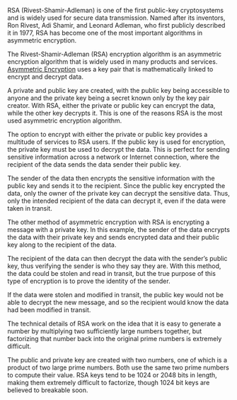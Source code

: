 RSA (Rivest-Shamir-Adleman) is one of the first public-key cryptosystems and is widely used for secure data transmission. Named after its inventors, Ron Rivest, Adi Shamir, and Leonard Adleman, who first publicly described it in 1977, RSA has become one of the most important algorithms in asymmetric encryption.

The Rivest-Shamir-Adleman (RSA) encryption algorithm is an asymmetric encryption algorithm that is widely used in many products and services. [Asymmetric Encryption](../cryptography/asym.md) uses a key pair that is mathematically linked to encrypt and decrypt data. 

A private and public key are created, with the public key being accessible to anyone and the private key being a secret known only by the key pair creator. With RSA, either the private or public key can encrypt the data, while the other key decrypts it. This is one of the reasons RSA is the most used asymmetric encryption algorithm.

The option to encrypt with either the private or public key provides a multitude of services to RSA users. If the public key is used for encryption, the private key must be used to decrypt the data. This is perfect for sending sensitive information across a network or Internet connection, where the recipient of the data sends the data sender their public key. 

The sender of the data then encrypts the sensitive information with the public key and sends it to the recipient. Since the public key encrypted the data, only the owner of the private key can decrypt the sensitive data. Thus, only the intended recipient of the data can decrypt it, even if the data were taken in transit.

The other method of asymmetric encryption with RSA is encrypting a message with a private key. In this example, the sender of the data encrypts the data with their private key and sends encrypted data and their public key along to the recipient of the data. 

The recipient of the data can then decrypt the data with the sender’s public key, thus verifying the sender is who they say they are. With this method, the data could be stolen and read in transit, but the true purpose of this type of encryption is to prove the identity of the sender. 

If the data were stolen and modified in transit, the public key would not be able to decrypt the new message, and so the recipient would know the data had been modified in transit.

The technical details of RSA work on the idea that it is easy to generate a number by multiplying two sufficiently large numbers together, but factorizing that number back into the original prime numbers is extremely difficult. 

The public and private key are created with two numbers, one of which is a product of two large prime numbers. Both use the same two prime numbers to compute their value. RSA keys tend to be 1024 or 2048 bits in length, making them extremely difficult to factorize, though 1024 bit keys are believed to breakable soon.




